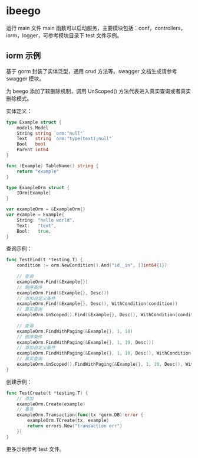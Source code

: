 # ibeego
运行 main 文件 main 函数可以启动服务，主要模块包括：conf，controllers，iorm，logger，可参考模块目录下 test 文件示例。

## iorm 示例
基于 gorm 封装了实体泛型，通用 crud 方法等。swagger 文档生成请参考 swagger 模块。

为 beego 添加了软删除机制，调用 UnScoped() 方法代表进入真实查询或者真实删除模式。

实体定义：
```go
type Example struct {
	models.Model
	String string `orm:"null"`
	Text   string `orm:"type(text);null"`
	Bool   bool
	Parent int64
}

func (Example) TableName() string {
	return "example"
}

type ExampleOrm struct {
	IOrm[Example]
}

var exampleOrm = &ExampleOrm{}
var example = Example{
	String: "hello world",
	Text:   "text",
	Bool:   true,
}
```
查询示例：
```go
func TestFind(t *testing.T) {
    condition := orm.NewCondition().And("id__in", []int64{1})
    
    // 查询
    exampleOrm.Find(&Example{})
    // 倒序条件
    exampleOrm.Find(&Example{}, Desc())
    // 添加自定义条件
    exampleOrm.Find(&Example{}, Desc(), WithCondition(condition))
    // 真实查询
    exampleOrm.UnScoped().Find(&Example{}, Desc(), WithCondition(condition))
    
    // 查询
    exampleOrm.FindWithPaging(&Example{}, 1, 10)
    // 倒序条件
    exampleOrm.FindWithPaging(&Example{}, 1, 10, Desc())
    // 添加自定义条件
    exampleOrm.FindWithPaging(&Example{}, 1, 10, Desc(), WithCondition(condition))
    // 真实查询
    exampleOrm.UnScoped().FindWithPaging(&Example{}, 1, 10, Desc(), WithCondition(condition))
}
```
创建示例：
```go
func TestCreate(t *testing.T) {
    // 添加
    exampleOrm.Create(example)
	// 事务
    exampleOrm.Transaction(func(tx *gorm.DB) error {
        exampleOrm.TCreate(tx, example)
        return errors.New("transaction err")
    })
}
```
更多示例参考 test 文件。